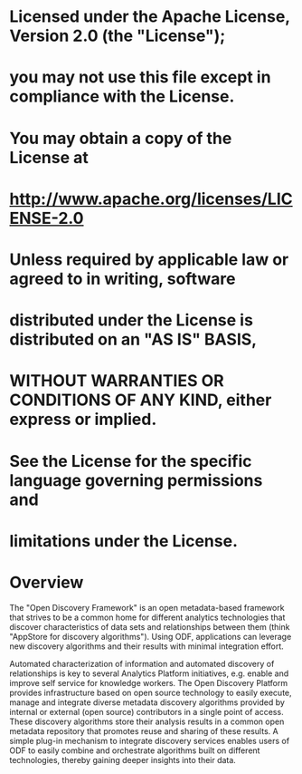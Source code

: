 #
#  Licensed under the Apache License, Version 2.0 (the "License");
#  you may not use this file except in compliance with the License.
#  You may obtain a copy of the License at
#
#    http://www.apache.org/licenses/LICENSE-2.0
#
#  Unless required by applicable law or agreed to in writing, software
#  distributed under the License is distributed on an "AS IS" BASIS,
#  WITHOUT WARRANTIES OR CONDITIONS OF ANY KIND, either express or implied.
#  See the License for the specific language governing permissions and
#  limitations under the License.
#
# Overview

The "Open Discovery Framework" is an open metadata-based framework that strives to be a common home for different analytics technologies that discover characteristics of data sets and relationships between them (think "AppStore for discovery algorithms"). Using ODF, applications can leverage new discovery algorithms and their results with minimal integration effort.

Automated characterization of information and automated discovery of relationships is key to several Analytics Platform initiatives, e.g. enable and improve self service for knowledge workers.
The Open Discovery Platform provides infrastructure based on open source technology to easily execute, manage and integrate diverse metadata discovery algorithms provided by internal
or external (open source) contributors in a single point of access. These discovery algorithms store their analysis results in a common open metadata
repository that promotes reuse and sharing of these results.
A simple plug-in mechanism to integrate discovery services enables users of ODF to easily combine and orchestrate algorithms built on different technologies,
thereby gaining deeper insights into their data.
